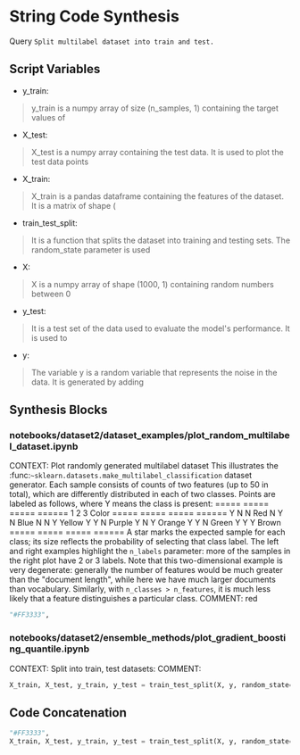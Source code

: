 # String Code Synthesis
Query `Split multilabel dataset into train and test.`
## Script Variables
- y_train:<br>
>y_train is a numpy array of size (n_samples, 1) containing the target values of
- X_test:<br>
>X_test is a numpy array containing the test data. It is used to plot the test data points
- X_train:<br>
>X_train is a pandas dataframe containing the features of the dataset. It is a matrix of shape (
- train_test_split:<br>
>It is a function that splits the dataset into training and testing sets. The random_state parameter is used
- X:<br>
>X is a numpy array of shape (1000, 1) containing random numbers between 0
- y_test:<br>
>It is a test set of the data used to evaluate the model's performance. It is used to
- y:<br>
>The variable y is a random variable that represents the noise in the data. It is generated by adding
## Synthesis Blocks
### notebooks/dataset2/dataset_examples/plot_random_multilabel_dataset.ipynb
CONTEXT:   Plot randomly generated multilabel dataset  This illustrates the :func:`~sklearn.datasets.make_multilabel_classification` dataset
generator. Each sample consists of counts of two features (up to 50 in total), which are differently distributed in each of two classes.  Points are
labeled as follows, where Y means the class is present:  =====  =====  =====  ======   1      2      3    Color =====  =====  =====  ======   Y      N
N    Red   N      Y      N    Blue   N      N      Y    Yellow   Y      Y      N    Purple   Y      N      Y    Orange   Y      Y      N    Green   Y
Y      Y    Brown =====  =====  =====  ======  A star marks the expected sample for each class; its size reflects the probability of selecting that
class label.  The left and right examples highlight the ``n_labels`` parameter: more of the samples in the right plot have 2 or 3 labels.  Note that
this two-dimensional example is very degenerate: generally the number of features would be much greater than the "document length", while here we have
much larger documents than vocabulary. Similarly, with ``n_classes > n_features``, it is much less likely that a feature distinguishes a particular
class.  COMMENT: red
```python
"#FF3333",
```

### notebooks/dataset2/ensemble_methods/plot_gradient_boosting_quantile.ipynb
CONTEXT: Split into train, test datasets:   COMMENT:
```python
X_train, X_test, y_train, y_test = train_test_split(X, y, random_state=0)
```

## Code Concatenation
```python
"#FF3333",
X_train, X_test, y_train, y_test = train_test_split(X, y, random_state=0)
```
